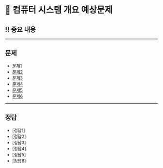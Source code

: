 # 📘 컴퓨터 시스템 개요 예상문제

## ‼ 중요 내용
>
------------------------------------
## 문제
- [문제1](#정답1)
- [문제2](#정답2)
- [문제3](#정답3)
- [문제4](#정답4)
- [문제5](#정답5)
- [문제6](#정답6)

-------------------------------------------

## 정답
- [정답1]
- [정답2]
- [정답3]
- [정답4]
- [정답5]
- [정답6]
